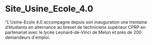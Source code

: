 # Site_Usine_Ecole_4.0
"L'Usine-Ecole 4.0 accompagne depuis son inauguration une trentaine d’étudiants en alternance au brevet de techniciens supérieur CPRP en partenariat avec le lycée Leonard-de-Vinci de Melun et près de 200 demandeurs d'emploi.
